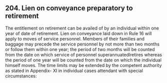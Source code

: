 ## 204. Lien on conveyance preparatory to retirement

The entitlement on retirement can be availed of by an individual within one year of date of retirement. Lien on conveyance laid down in Rule 16 will apply to moves of service personnel. Members of their families and baggage may precede the service personnel by not more than two months or follow them within one year; the period of two months will be counted from the date on which service of personnel superannuatedlretires whereas the period of one year will be counted from the date on which the individual himself moves. The time limits may be extended by the competent authority as stated in Appendix- XI in individual cases attendant with special circumstances:
